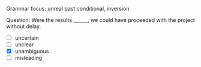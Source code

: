 Grammar focus: unreal past conditional, inversion

Question: Were the results ______, we could have proceeded with the project without delay.  
- [ ] uncertain  
- [ ] unclear  
- [x] unambiguous  
- [ ] misleading